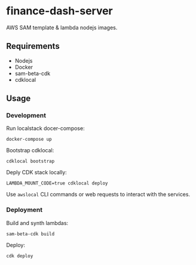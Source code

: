 # finance-dash-server

AWS SAM template & lambda nodejs images.

## Requirements

- Nodejs
- Docker
- sam-beta-cdk
- cdklocal

## Usage

### Development

Run localstack docer-compose:

`docker-compose up`

Bootstrap cdklocal:

`cdklocal bootstrap`

Deply CDK stack locally:

`LAMBDA_MOUNT_CODE=true cdklocal deploy`

Use `awslocal` CLI commands or web requests to interact with the services.

### Deployment

Build and synth lambdas:

`sam-beta-cdk build`

Deploy:

`cdk deploy`
